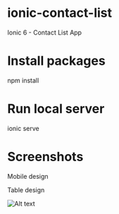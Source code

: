 # ionic-contact-list
Ionic 6 - Contact List App

# Install packages
npm install

# Run local server
ionic serve

# Screenshots

Mobile design


Table design

![Alt text](screenshots/tablet-design.PNG?raw=true "Title")